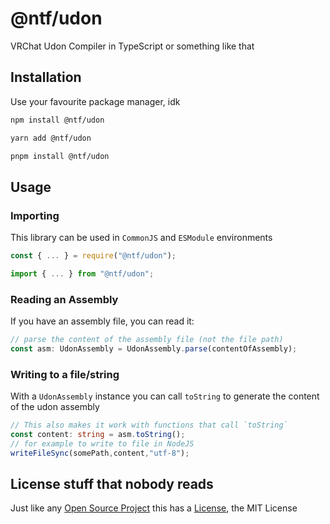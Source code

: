 # @ntf/udon

VRChat Udon Compiler in TypeScript or something like that

## Installation

Use your favourite package manager, idk

```sh
npm install @ntf/udon
```

```sh
yarn add @ntf/udon
```

```sh
pnpm install @ntf/udon
```

## Usage

### Importing

This library can be used in `CommonJS` and `ESModule` environments

```typescript
const { ... } = require("@ntf/udon");
```

```typescript
import { ... } from "@ntf/udon";
```

### Reading an Assembly

If you have an assembly file, you can read it:

```typescript
// parse the content of the assembly file (not the file path)
const asm: UdonAssembly = UdonAssembly.parse(contentOfAssembly);
```

### Writing to a file/string

With a `UdonAssembly` instance you can call `toString` to generate the content of the udon assembly

```typescript
// This also makes it work with functions that call `toString`
const content: string = asm.toString();
// for example to write to file in NodeJS
writeFileSync(somePath,content,"utf-8");
```

## License stuff that nobody reads

Just like any [Open Source Project](https://github.com/N1ghtTheF0x/ntf-udon) this has a [License](./LICENSE), the MIT License
